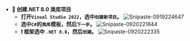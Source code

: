 - **🎠 创建.NET 8.0 类库项目**
  - **打开`Visual Studio 2022`，选中`创建新项目`。**
![Snipaste-0919224647](https://github.com/user-attachments/assets/a3fe2c52-44f9-4532-beef-14336f6bf61c)
  - **选中`C#`的`类库`模板，然后`下一步`。**
![Snipaste-0920221844](https://github.com/user-attachments/assets/0a2fcf66-a826-4b71-ac58-7dfaee357fad)
  - **❗ 框架选中 `.NET 8.0`，然后`创建`。**
![Snipaste-0920222335](https://github.com/user-attachments/assets/ee037f47-487e-4ec6-8235-89dc9d5e5bdb)
